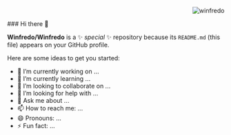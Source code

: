 <p align="right"> <img src="https://komarev.com/ghpvc/?username=winfredo&label=Profile%20views&color=e91e63&style=flat" alt="winfredo" /> </p>
### Hi there 👋


**Winfredo/Winfredo** is a ✨ _special_ ✨ repository because its `README.md` (this file) appears on your GitHub profile.

Here are some ideas to get you started:

- 🔭 I’m currently working on ...
- 🌱 I’m currently learning ...
- 👯 I’m looking to collaborate on ...
- 🤔 I’m looking for help with ...
- 💬 Ask me about ...
- 📫 How to reach me: ...
- 😄 Pronouns: ...
- ⚡ Fun fact: ...

